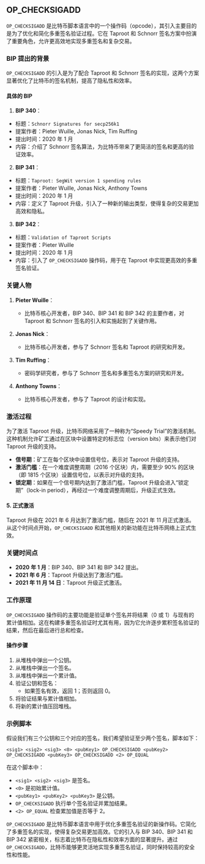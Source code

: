 ## OP_CHECKSIGADD
`OP_CHECKSIGADD` 是比特币脚本语言中的一个操作码（opcode），其引入主要目的是为了优化和简化多重签名验证过程。它在 Taproot 和 Schnorr 签名方案中扮演了重要角色，允许更高效地实现多重签名和复杂交易。

### BIP 提出的背景

`OP_CHECKSIGADD` 的引入是为了配合 Taproot 和 Schnorr 签名的实现，这两个方案显著优化了比特币的签名机制，提高了隐私性和效率。

#### 具体的 BIP
1. **BIP 340**：
  - 标题：`Schnorr Signatures for secp256k1`
  - 提案作者：Pieter Wuille, Jonas Nick, Tim Ruffing
  - 提出时间：2020 年 1 月
  - 内容：介绍了 Schnorr 签名算法，为比特币带来了更简洁的签名和更高的验证效率。

2. **BIP 341**：
  - 标题：`Taproot: SegWit version 1 spending rules`
  - 提案作者：Pieter Wuille, Jonas Nick, Anthony Towns
  - 提出时间：2020 年 1 月
  - 内容：定义了 Taproot 升级，引入了一种新的输出类型，使得复杂的交易更加高效和隐私。

3. **BIP 342**：
  - 标题：`Validation of Taproot Scripts`
  - 提案作者：Pieter Wuille
  - 提出时间：2020 年 1 月
  - 内容：引入了 `OP_CHECKSIGADD` 操作码，用于在 Taproot 中实现更高效的多重签名验证。

### 关键人物

1. **Pieter Wuille**：
   - 比特币核心开发者，BIP 340、BIP 341 和 BIP 342 的主要作者，对 Taproot 和 Schnorr 签名的引入和实施起到了关键作用。

2. **Jonas Nick**：
   - 比特币核心开发者，参与了 Schnorr 签名和 Taproot 的研究和开发。

3. **Tim Ruffing**：
   - 密码学研究者，参与了 Schnorr 签名和多重签名方案的研究和开发。

4. **Anthony Towns**：
   - 比特币核心开发者，参与了 Taproot 的设计和实现。

### 激活过程
为了激活 Taproot 升级，比特币网络采用了一种称为“Speedy Trial”的激活机制。这种机制允许矿工通过在区块中设置特定的标志位（version bits）来表示他们对 Taproot 升级的支持。

- **信号期**：矿工在每个区块中设置信号位，表示对 Taproot 升级的支持。
- **激活门槛**：在一个难度调整周期（2016 个区块）内，需要至少 90% 的区块（即 1815 个区块）设置信号位，以表示对升级的支持。
- **锁定期**：如果在一个信号期内达到了激活门槛，Taproot 升级会进入“锁定期”（lock-in period），再经过一个难度调整周期后，升级正式生效。

#### 5. 正式激活

Taproot 升级在 2021 年 6 月达到了激活门槛，随后在 2021 年 11 月正式激活。从这个时间点开始，`OP_CHECKSIGADD` 和其他相关的新功能在比特币网络上正式生效。

### 关键时间点

- **2020 年 1 月**：BIP 340、BIP 341 和 BIP 342 提出。
- **2021 年 6 月**：Taproot 升级达到了激活门槛。
- **2021 年 11 月 14 日**：Taproot 升级正式激活。

### 工作原理

`OP_CHECKSIGADD` 操作码的主要功能是验证单个签名并将结果（0 或 1）与现有的累计值相加。这在构建多重签名验证时尤其有用，因为它允许逐步累积签名验证的结果，然后在最后进行总和检查。

#### 操作步骤

1. 从堆栈中弹出一个公钥。
2. 从堆栈中弹出一个签名。
3. 从堆栈中弹出一个累计值。
4. 验证公钥和签名：
   - 如果签名有效，返回 1；否则返回 0。
5. 将验证结果与累计值相加。
6. 将新的累计值压回堆栈。

### 示例脚本

假设我们有三个公钥和三个对应的签名，我们希望验证至少两个签名，脚本如下：

```
<sig1> <sig2> <sig3> <0> <pubKey1> OP_CHECKSIGADD <pubKey2> OP_CHECKSIGADD <pubKey3> OP_CHECKSIGADD <2> OP_EQUAL
```

在这个脚本中：
- `<sig1> <sig2> <sig3>` 是签名。
- `<0>` 是初始累计值。
- `<pubKey1> <pubKey2> <pubKey3>` 是公钥。
- `OP_CHECKSIGADD` 执行单个签名验证并累加结果。
- `<2> OP_EQUAL` 检查累加值是否等于 2。


`OP_CHECKSIGADD` 是比特币脚本语言中用于优化多重签名验证的新操作码。它简化了多重签名的实现，使得复杂交易更加高效。它的引入与 BIP 340、BIP 341 和 BIP 342 紧密相关，标志着比特币在隐私性和效率方面的显著提升。通过 `OP_CHECKSIGADD`，比特币能够更灵活地实现多重签名验证，同时保持较高的安全性和性能。

